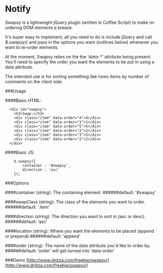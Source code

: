 Notify
======

Swapsy is a lightweight jQuery plugin (written in Coffee Script) to make re-ordering DOM elements a breeze.

It's super easy to implement, all you need to do is include jQuery and call _$.swapsy()_ and pass in the options you want (outlines below) whenever you want to re-order elements.

At the moment, Swapsy relies on the the _'data-*'_ attribute being present. You'll need to specify the order you want the elements to be put in using a data attribute.

The intended use is for sorting something like news items by number of comments on the client side.

###Usage

####Basic HTML:

      <div id="swapsy">  
        <h3>Swap:</h3>
        <div class="item" data-order="4">4</div>
        <div class="item" data-order="1">1</div>
        <div class="item" data-order="5">5</div>
        <div class="item" data-order="2">2</div>        
        <div class="item" data-order="3">3</div>
        <div class="item" data-order="2">2</div>
      </div>

####Basic JS:

		$.swapsy({
			container : '#swapsy',
			direction : 'asc'
		});

###Options

####container (string): 
The containing element.
######default: '#swapsy'

####swapClass (string): 
The class of the elements you want to order.
######default: '.item'

####direction (string):
The direction you want to sort in (asc or desc).
######default: 'asc'

####location (string):
Where you want the elements to be placed (append or prepend) 
######default: 'append'

####order (string):
The name of the data attribute you'd like to order by.
######default: 'order' will get turned into 'data-order'

###Demo
[http://www.dnitza.com/freebie/swapsy/](http://www.dnitza.com/freebie/swapsy/)